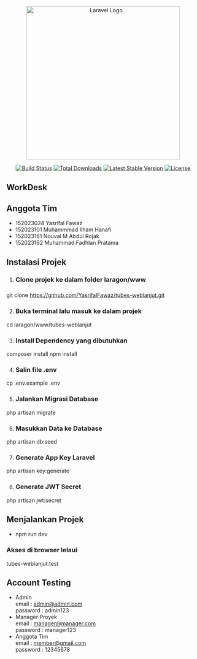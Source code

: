 <p align="center"><a href="https://laravel.com" target="_blank"><img src="https://raw.githubusercontent.com/laravel/art/master/logo-lockup/5%20SVG/2%20CMYK/1%20Full%20Color/laravel-logolockup-cmyk-red.svg" width="400" alt="Laravel Logo"></a></p>

<p align="center">
<a href="https://github.com/laravel/framework/actions"><img src="https://github.com/laravel/framework/workflows/tests/badge.svg" alt="Build Status"></a>
<a href="https://packagist.org/packages/laravel/framework"><img src="https://img.shields.io/packagist/dt/laravel/framework" alt="Total Downloads"></a>
<a href="https://packagist.org/packages/laravel/framework"><img src="https://img.shields.io/packagist/v/laravel/framework" alt="Latest Stable Version"></a>
<a href="https://packagist.org/packages/laravel/framework"><img src="https://img.shields.io/packagist/l/laravel/framework" alt="License"></a>
</p>

## WorkDesk

## Anggota Tim

- 152023024 Yasrifal Fawaz
- 152023101 Muhammmad Ilham Hanafi
- 152023161 Nouval M Abdul Rojak
- 152023162 Muhammad Fadhlan Pratama

## Instalasi Projek
1. <h3>Clone projek ke dalam folder <b>laragon/www</b><h3>
git clone https://github.com/YasrifalFawaz/tubes-weblanjut.git

2. <h3>Buka terminal lalu masuk ke dalam projek</h3>
cd laragon/www/tubes-weblanjut

3. <h3>Install Dependency yang dibutuhkan</h3>
composer install
npm install

4. <h3>Salin file .env</h3>
cp .env.example .env

5. <h3>Jalankan Migrasi Database</h3>
php artisan migrate

6. <h3>Masukkan Data ke Database</h3>
php artisan db:seed

7. <h3>Generate App Key Laravel</h3>
php artisan key:generate

8. <h3>Generate JWT Secret</h3>
php artisan jwt:secret

## Menjalankan Projek
- npm run dev
<h3>Akses di browser lelaui</h3>
tubes-weblanjut.test

## Account Testing
- Admin</br>
email : admin@admin.com</br>
password : admin123
- Manager Proyek</br>
email : manager@manager.com</br>
password : manager123
- Anggota Tim</br>
email : member@gmail.com</br>
password : 12345678

